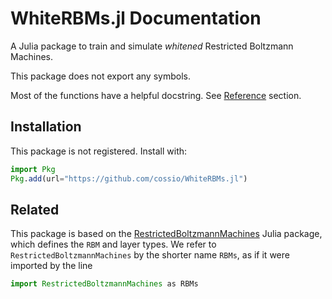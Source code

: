 # WhiteRBMs.jl Documentation

A Julia package to train and simulate *whitened* Restricted Boltzmann Machines.

This package does not export any symbols.

Most of the functions have a helpful docstring.
See [Reference](@ref) section.

## Installation

This package is not registered.
Install with:

```julia
import Pkg
Pkg.add(url="https://github.com/cossio/WhiteRBMs.jl")
```

## Related

This package is based on the [RestrictedBoltzmannMachines](https://github.com/cossio/RestrictedBoltzmannMachines.jl) Julia package, which defines the `RBM` and layer types.
We refer to `RestrictedBoltzmannMachines` by the shorter name `RBMs`, as if it were imported by the line

```julia
import RestrictedBoltzmannMachines as RBMs
```
